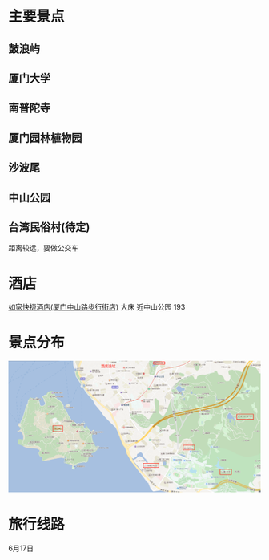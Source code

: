 # 主要景点
## 鼓浪屿

## 厦门大学

## 南普陀寺

## 厦门园林植物园

## 沙波尾

## 中山公园

## 台湾民俗村(待定)
距离较远，要做公交车

# 酒店
[如家快捷酒店(厦门中山路步行街店)](http://hotels.ctrip.com/hotel/1583166.html?isFull=F#ctm_ref=hod_sr_lst_dl_n_1_8) 大床 近中山公园 193

# 景点分布
![厦门景点分布](厦门景点分布.png)


# 旅行线路
6月17日
